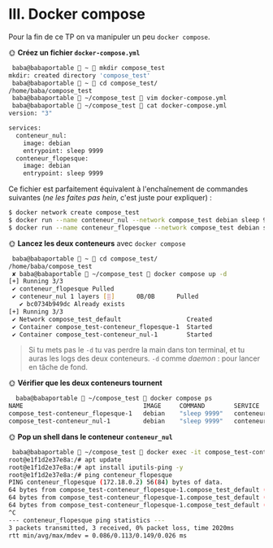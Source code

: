 # III. Docker compose

Pour la fin de ce TP on va manipuler un peu `docker compose`.

🌞 **Créez un fichier `docker-compose.yml`**

```bash
 baba@babaportable  ~  mkdir compose_test
mkdir: created directory 'compose_test'
 baba@babaportable  ~  cd compose_test/
/home/baba/compose_test
 baba@babaportable  ~/compose_test  vim docker-compose.yml
 baba@babaportable  ~/compose_test  cat docker-compose.yml 
version: "3"

services:
  conteneur_nul:
    image: debian
    entrypoint: sleep 9999
  conteneur_flopesque:
    image: debian
    entrypoint: sleep 9999
```

Ce fichier est parfaitement équivalent à l'enchaînement de commandes suivantes (*ne les faites pas hein*, c'est juste pour expliquer) :

```bash
$ docker network create compose_test
$ docker run --name conteneur_nul --network compose_test debian sleep 9999
$ docker run --name conteneur_flopesque --network compose_test debian sleep 9999
```

🌞 **Lancez les deux conteneurs** avec `docker compose`

```bash
 baba@babaportable  ~  cd compose_test/
/home/baba/compose_test
 ✘ baba@babaportable  ~/compose_test  docker compose up -d
[+] Running 3/3
 ✔ conteneur_flopesque Pulled                                                                                 9.4s 
 ✔ conteneur_nul 1 layers [⣿]      0B/0B      Pulled                                                          9.0s 
   ✔ bc0734b949dc Already exists                                                                              0.0s 
[+] Running 3/3
 ✔ Network compose_test_default                  Created                                                      0.1s 
 ✔ Container compose_test-conteneur_flopesque-1  Started                                                      0.0s 
 ✔ Container compose_test-conteneur_nul-1        Started                                                      0.0s 
```

> Si tu mets pas le `-d` tu vas perdre la main dans ton terminal, et tu auras les logs des deux conteneurs. `-d` comme *daemon* : pour lancer en tâche de fond.

🌞 **Vérifier que les deux conteneurs tournent**

```bash
  baba@babaportable  ~/compose_test  docker compose ps
NAME                                 IMAGE     COMMAND        SERVICE               CREATED         STATUS         PORTS
compose_test-conteneur_flopesque-1   debian    "sleep 9999"   conteneur_flopesque   2 minutes ago   Up 2 minutes   
compose_test-conteneur_nul-1         debian    "sleep 9999"   conteneur_nul         2 minutes ago   Up 2 minutes
```

🌞 **Pop un shell dans le conteneur `conteneur_nul`**

```bash
 baba@babaportable  ~/compose_test  docker exec -it compose_test-conteneur_nul-1 bash
root@e1f1d2e37e8a:/# apt update
root@e1f1d2e37e8a:/# apt install iputils-ping -y
root@e1f1d2e37e8a:/# ping conteneur_flopesque
PING conteneur_flopesque (172.18.0.2) 56(84) bytes of data.
64 bytes from compose_test-conteneur_flopesque-1.compose_test_default (172.18.0.2): icmp_seq=1 ttl=64 time=0.106 ms
64 bytes from compose_test-conteneur_flopesque-1.compose_test_default (172.18.0.2): icmp_seq=2 ttl=64 time=0.086 ms
64 bytes from compose_test-conteneur_flopesque-1.compose_test_default (172.18.0.2): icmp_seq=3 ttl=64 time=0.149 ms
^C
--- conteneur_flopesque ping statistics ---
3 packets transmitted, 3 received, 0% packet loss, time 2020ms
rtt min/avg/max/mdev = 0.086/0.113/0.149/0.026 ms
```
